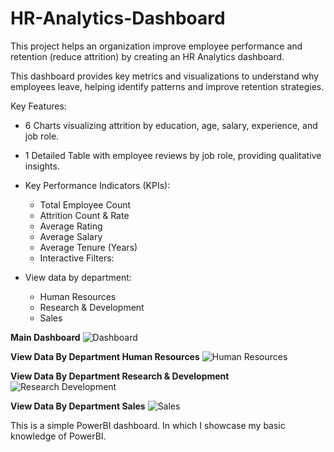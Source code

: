 # HR-Analytics-Dashboard
This project helps an organization improve employee performance and retention (reduce attrition) by creating an HR Analytics dashboard.

This dashboard provides key metrics and visualizations to understand why employees leave, helping identify patterns and improve retention strategies.

Key Features:

- 6 Charts visualizing attrition by education, age, salary, experience, and job role.
- 1 Detailed Table with employee reviews by job role, providing qualitative insights.
- Key Performance Indicators (KPIs):
    - Total Employee Count
    - Attrition Count & Rate
    - Average Rating
    - Average Salary
    - Average Tenure (Years)
    - Interactive Filters:
  
- View data by department:
    - Human Resources
    - Research & Development
    - Sales

**Main Dashboard**
![Dashboard](https://github.com/user-attachments/assets/a8c899e6-506b-4c27-a44f-7ae25f2556fd)

**View Data By Department Human Resources**
![Human Resources](https://github.com/user-attachments/assets/56135e40-fb20-4436-ab3b-b99d4498e4b3)

**View Data By Department Research & Development**
![Research   Development](https://github.com/user-attachments/assets/46dedb97-9003-42ae-b73b-a5b1b3e0af1f)

**View Data By Department Sales**
![Sales](https://github.com/user-attachments/assets/c7bd2edc-7693-4b96-98fc-fc228ebee8c5)

This is a simple PowerBI dashboard. In which I showcase my basic knowledge of PowerBI.
